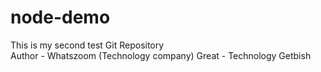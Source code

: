 # node-demo

This is my second test Git Repository
<br>
Author - Whatszoom (Technology company)
Great - Technology Getbish
